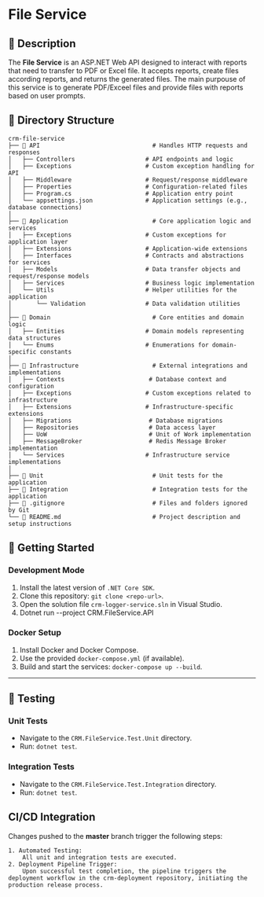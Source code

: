 # File Service

## 📄 Description

The **File Service** is an ASP.NET Web API designed to interact with reports that need to transfer to PDF or Excel file. It accepts reports, create files according reports, and returns the generated files.
The main purpouse of this service is to generate PDF/Exceel files and provide files with reports based on user prompts.

## 📂 Directory Structure
```
crm-file-service
├── 📂 API                                # Handles HTTP requests and responses
│   ├── Controllers                    # API endpoints and logic
│   ├── Exceptions                     # Custom exception handling for API
│   ├── Middleware                     # Request/response middleware
│   ├── Properties                     # Configuration-related files
│   ├── Program.cs                     # Application entry point
│   └── appsettings.json               # Application settings (e.g., database connections)
│
├── 📂 Application                        # Core application logic and services
│   ├── Exceptions                     # Custom exceptions for application layer
│   ├── Extensions                     # Application-wide extensions
│   ├── Interfaces                     # Contracts and abstractions for services
│   ├── Models                         # Data transfer objects and request/response models
│   ├── Services                       # Business logic implementation
│   └── Utils                          # Helper utilities for the application
│       └── Validation                 # Data validation utilities
│
├── 📂 Domain                             # Core entities and domain logic
│   ├── Entities                       # Domain models representing data structures
│   └── Enums                          # Enumerations for domain-specific constants
│
├── 📂 Infrastructure                     # External integrations and implementations
│   ├── Contexts                        # Database context and configuration
│   ├── Exceptions                     # Custom exceptions related to infrastructure
│   ├── Extensions                     # Infrastructure-specific extensions
│   ├── Migrations                      # Database migrations
│   ├── Repositories                    # Data access layer
│   ├── UoW                             # Unit of Work implementation
│   ├── MessageBroker                   # Redis Message Broker implementation
│   └── Services                       # Infrastructure service implementations
│
├── 📂 Unit                               # Unit tests for the application
├── 📂 Integration                        # Integration tests for the application
├── 🚫 .gitignore                         # Files and folders ignored by Git
└── 📝 README.md                          # Project description and setup instructions
```

## 🚀 Getting Started

### **Development Mode**
1. Install the latest version of `.NET Core SDK`.
2. Clone this repository: `git clone <repo-url>`.
3. Open the solution file `crm-logger-service.sln` in Visual Studio.
4. Dotnet run --project CRM.FileService.API


### **Docker Setup**
1. Install Docker and Docker Compose.
2. Use the provided `docker-compose.yml` (if available).
3. Build and start the services: `docker-compose up --build`.

---

## 🧪 Testing

### **Unit Tests**
- Navigate to the `CRM.FileService.Test.Unit` directory.
- Run: `dotnet test`.

### **Integration Tests**
- Navigate to the `CRM.FileService.Test.Integration` directory.
- Run: `dotnet test`.


##  CI/CD Integration

Changes pushed to the **master** branch trigger the following steps:

	1. Automated Testing:
		All unit and integration tests are executed.
	2. Deployment Pipeline Trigger:
		Upon successful test completion, the pipeline triggers the deployment workflow in the crm-deployment repository, initiating the production release process.
